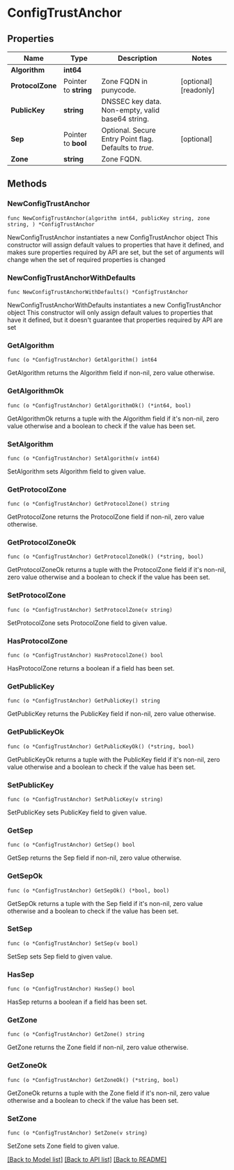 # ConfigTrustAnchor

## Properties

Name | Type | Description | Notes
------------ | ------------- | ------------- | -------------
**Algorithm** | **int64** |  | 
**ProtocolZone** | Pointer to **string** | Zone FQDN in punycode. | [optional] [readonly] 
**PublicKey** | **string** | DNSSEC key data. Non-empty, valid base64 string. | 
**Sep** | Pointer to **bool** | Optional. Secure Entry Point flag.  Defaults to _true_. | [optional] 
**Zone** | **string** | Zone FQDN. | 

## Methods

### NewConfigTrustAnchor

`func NewConfigTrustAnchor(algorithm int64, publicKey string, zone string, ) *ConfigTrustAnchor`

NewConfigTrustAnchor instantiates a new ConfigTrustAnchor object
This constructor will assign default values to properties that have it defined,
and makes sure properties required by API are set, but the set of arguments
will change when the set of required properties is changed

### NewConfigTrustAnchorWithDefaults

`func NewConfigTrustAnchorWithDefaults() *ConfigTrustAnchor`

NewConfigTrustAnchorWithDefaults instantiates a new ConfigTrustAnchor object
This constructor will only assign default values to properties that have it defined,
but it doesn't guarantee that properties required by API are set

### GetAlgorithm

`func (o *ConfigTrustAnchor) GetAlgorithm() int64`

GetAlgorithm returns the Algorithm field if non-nil, zero value otherwise.

### GetAlgorithmOk

`func (o *ConfigTrustAnchor) GetAlgorithmOk() (*int64, bool)`

GetAlgorithmOk returns a tuple with the Algorithm field if it's non-nil, zero value otherwise
and a boolean to check if the value has been set.

### SetAlgorithm

`func (o *ConfigTrustAnchor) SetAlgorithm(v int64)`

SetAlgorithm sets Algorithm field to given value.


### GetProtocolZone

`func (o *ConfigTrustAnchor) GetProtocolZone() string`

GetProtocolZone returns the ProtocolZone field if non-nil, zero value otherwise.

### GetProtocolZoneOk

`func (o *ConfigTrustAnchor) GetProtocolZoneOk() (*string, bool)`

GetProtocolZoneOk returns a tuple with the ProtocolZone field if it's non-nil, zero value otherwise
and a boolean to check if the value has been set.

### SetProtocolZone

`func (o *ConfigTrustAnchor) SetProtocolZone(v string)`

SetProtocolZone sets ProtocolZone field to given value.

### HasProtocolZone

`func (o *ConfigTrustAnchor) HasProtocolZone() bool`

HasProtocolZone returns a boolean if a field has been set.

### GetPublicKey

`func (o *ConfigTrustAnchor) GetPublicKey() string`

GetPublicKey returns the PublicKey field if non-nil, zero value otherwise.

### GetPublicKeyOk

`func (o *ConfigTrustAnchor) GetPublicKeyOk() (*string, bool)`

GetPublicKeyOk returns a tuple with the PublicKey field if it's non-nil, zero value otherwise
and a boolean to check if the value has been set.

### SetPublicKey

`func (o *ConfigTrustAnchor) SetPublicKey(v string)`

SetPublicKey sets PublicKey field to given value.


### GetSep

`func (o *ConfigTrustAnchor) GetSep() bool`

GetSep returns the Sep field if non-nil, zero value otherwise.

### GetSepOk

`func (o *ConfigTrustAnchor) GetSepOk() (*bool, bool)`

GetSepOk returns a tuple with the Sep field if it's non-nil, zero value otherwise
and a boolean to check if the value has been set.

### SetSep

`func (o *ConfigTrustAnchor) SetSep(v bool)`

SetSep sets Sep field to given value.

### HasSep

`func (o *ConfigTrustAnchor) HasSep() bool`

HasSep returns a boolean if a field has been set.

### GetZone

`func (o *ConfigTrustAnchor) GetZone() string`

GetZone returns the Zone field if non-nil, zero value otherwise.

### GetZoneOk

`func (o *ConfigTrustAnchor) GetZoneOk() (*string, bool)`

GetZoneOk returns a tuple with the Zone field if it's non-nil, zero value otherwise
and a boolean to check if the value has been set.

### SetZone

`func (o *ConfigTrustAnchor) SetZone(v string)`

SetZone sets Zone field to given value.



[[Back to Model list]](../README.md#documentation-for-models) [[Back to API list]](../README.md#documentation-for-api-endpoints) [[Back to README]](../README.md)


